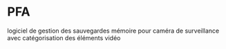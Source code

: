 # PFA
logiciel de gestion des sauvegardes mémoire pour caméra de surveillance avec catégorisation des éléments vidéo

